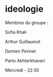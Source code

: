 # ideologie
Membres du groupe :

Sofia Khali

Arthur Guillaumot

Damien Perinet

Parto Akhtarkhavari


Mercredi - 22:30
